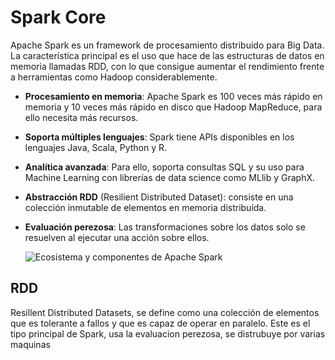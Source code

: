 # Spark Core 

Apache Spark es un framework de procesamiento distribuido para Big Data. La característica principal es el uso que hace de las estructuras de datos en memoria llamadas RDD, con lo que consigue aumentar el rendimiento frente a herramientas como Hadoop considerablemente.

- **Procesamiento en memoria**: Apache Spark es 100 veces más rápido en memoria y 10 veces más rápido en disco que Hadoop MapReduce, para ello necesita más recursos.
- **Soporta múltiples lenguajes**: Spark tiene APIs disponibles en los lenguajes Java, Scala, Python y R.
- **Analítica avanzada**: Para ello, soporta consultas SQL y su uso para Machine Learning con librerías de data science como MLlib y GraphX.
- **Abstracción RDD** (Resilient Distributed Dataset): consiste en una colección inmutable de elementos en memoria distribuída.
- **Evaluación perezosa**: Las transformaciones sobre los datos solo se resuelven al ejecutar una acción sobre ellos.

  ![Ecosistema y componentes de Apache Spark](https://aprenderbigdata.com/wp-content/uploads/ecosistema-apache-spark.png.webp)

## RDD

Resillent Distributed Datasets, se define como una colección de elementos que es tolerante a fallos y que es capaz de operar en paralelo. Este es el tipo principal de Spark, usa la evaluacion perezosa, se distrubuye por varias maquinas

